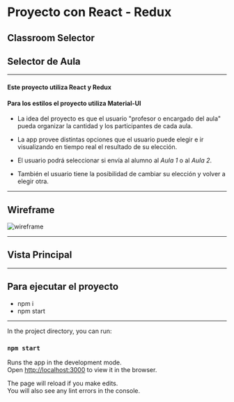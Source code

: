 # Proyecto con React - Redux
## Classroom Selector
## Selector de Aula

---------------------

#### Este proyecto utiliza React y Redux
#### Para los estilos el proyecto utiliza Material-UI

- La idea del proyecto es que el usuario "profesor o encargado del aula" pueda organizar la cantidad y los participantes de cada aula.

- La app provee distintas opciones que el usuario puede elegir e ir visualizando en tiempo real el resultado de su elección.

- El usuario podrá seleccionar si envía al alumno al *Aula 1* o al *Aula 2*.

- También el usuario tiene la posibilidad de cambiar su elección y volver a elegir otra.

---

## Wireframe

![wireframe](/public/images/design-images/1.jpg)

---

## Vista Principal

---

## Para ejecutar el proyecto

- npm i
- npm start

---

In the project directory, you can run:

### `npm start`

Runs the app in the development mode.\
Open [http://localhost:3000](http://localhost:3000) to view it in the browser.

The page will reload if you make edits.\
You will also see any lint errors in the console.
